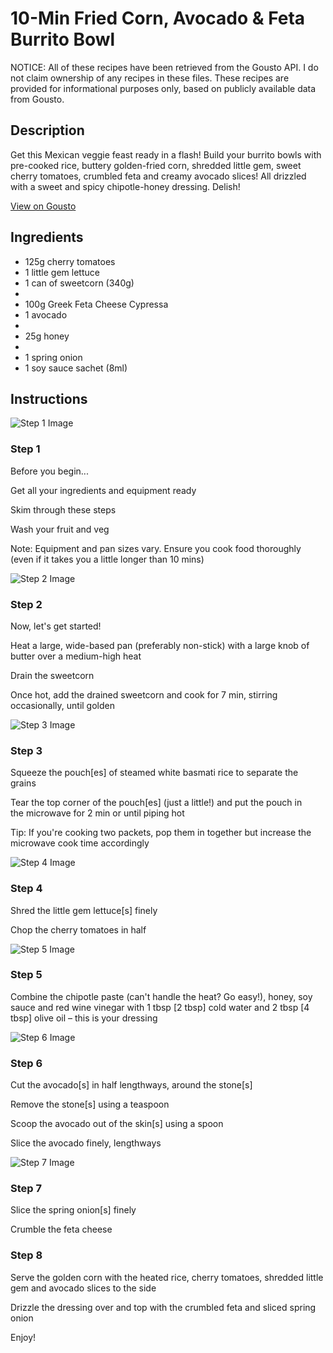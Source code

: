 # 10-Min Fried Corn, Avocado & Feta Burrito Bowl

NOTICE: All of these recipes have been retrieved from the Gousto API. I do not claim ownership of any recipes in these files. These recipes are provided for informational purposes only, based on publicly available data from Gousto.

## Description

Get this Mexican veggie feast ready in a flash! Build your burrito bowls with pre-cooked rice, buttery golden-fried corn, shredded little gem, sweet cherry tomatoes, crumbled feta and creamy avocado slices! All drizzled with a sweet and spicy chipotle-honey dressing. Delish!

[View on Gousto](https://www.gousto.co.uk/recipes/cookbook/10-min-fried-corn-avocado-feta-burrito-bowl)

## Ingredients

- 125g cherry tomatoes
- 1 little gem lettuce
- 1 can of sweetcorn (340g)
- 
- 100g Greek Feta Cheese Cypressa
- 1 avocado
- 
- 25g honey
- 
- 1 spring onion
- 1 soy sauce sachet (8ml)

## Instructions

![Step 1 Image](https://production-media.gousto.co.uk/cms/recipe-step-image/1637.-step-1-x200.jpg)

### Step 1

Before you begin...


Get all your ingredients and equipment ready


Skim through these steps


Wash your fruit and veg


Note: <span class="text-highlight">Equipment</span> and pan sizes vary. Ensure you cook food thoroughly (even if it takes you a little longer than 10 mins)

![Step 2 Image](https://production-media.gousto.co.uk/cms/recipe-step-image/1637.-step-2-x200.jpg)

### Step 2

Now, let's get started!


Heat a large, wide-based pan (preferably non-stick) with a large knob of butter over a medium-high heat


Drain the sweetcorn


Once hot, add the drained sweetcorn and cook for 7 min, stirring occasionally, until golden

![Step 3 Image](https://production-media.gousto.co.uk/cms/recipe-step-image/1637.-step-3-x200.jpg)

### Step 3

<span class="text-highlight">Squeeze the pouch<span class="text-danger">[es]</span> of steamed white basmati rice to separate the grains</span>


<span class="text-highlight">Tear the top corner of the pouch<span class="text-danger">[es]</span> (just a little!) and put the pouch in the microwave for 2 min or until piping hot</span>


<span class="text-highlight">Tip: If you're cooking two packets, pop them in together but increase the microwave cook time accordingly</span>

![Step 4 Image](https://production-media.gousto.co.uk/cms/recipe-step-image/1637.-step-4-x200.jpg)

### Step 4

Shred the little gem lettuce<span class="text-danger">[s] </span>finely


Chop the cherry tomatoes in half

![Step 5 Image](https://production-media.gousto.co.uk/cms/recipe-step-image/1637.-step-5-x200.jpg)

### Step 5

Combine the chipotle paste <span class="text-highlight">(can't</span> handle the heat? Go easy!), honey, soy sauce and red wine vinegar with 1 tbsp <span class="text-danger">[2 tbsp]</span> cold water and 2 tbsp <span class="text-danger">[4 tbsp]</span> olive oil <span class="text-highlight">–</span> this is your dressing

![Step 6 Image](https://production-media.gousto.co.uk/cms/recipe-step-image/1637.-step-6-x200.jpg)

### Step 6

Cut the avocado<span class="text-danger">[s]</span> in half lengthways, around the stone<span class="text-danger">[s]</span> 


Remove the stone<span class="text-danger">[s]</span> using a teaspoon


Scoop the avocado <span class="text-highlight">out of</span> the skin<span class="text-danger">[s]</span> using a spoon


Slice the avocado finely, lengthways

![Step 7 Image](https://production-media.gousto.co.uk/cms/recipe-step-image/1637.-step-7-x200.jpg)

### Step 7

Slice the spring onion<span class="text-danger">[s]</span> finely


Crumble the feta cheese

### Step 8

Serve the golden corn with the heated rice, cherry tomatoes, shredded little gem and avocado slices to the side


Drizzle the dressing over and top with the crumbled feta and sliced spring onion


Enjoy!

